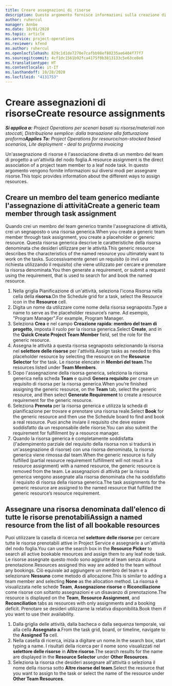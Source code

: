 ```yaml
---
title: Creare assegnazioni di risorse
description: Questo argomento fornisce informazioni sulla creazione di assegnazioni di risorse generiche e denominate.
author: ruhercul
manager: Annbe
ms.date: 10/01/2020
ms.topic: article
ms.service: project-operations
ms.reviewer: kfend
ms.author: ruhercul
ms.openlocfilehash: 829c1d1de7270e7cafbb98ef80235ae6404f77f7
ms.sourcegitcommit: 4cf1dc1561b92fca4175f0b3813133c5e63ce8e6
ms.translationtype: HT
ms.contentlocale: it-IT
ms.lasthandoff: 10/28/2020
ms.locfileid: "4131753"
---
```

# <a name="create-resource-assignments"></a><span data-ttu-id="48c3f-103">Creare assegnazioni di risorse</span><span class="sxs-lookup"><span data-stu-id="48c3f-103">Create resource assignments</span></span>

<span data-ttu-id="48c3f-104">_**Si applica a:** Project Operations per scenari basati su risorse/materiali non stoccati, Distribuzione semplice: dalla transazione alla fatturazione proforma_</span><span class="sxs-lookup"><span data-stu-id="48c3f-104">_**Applies To:** Project Operations for resource/non-stocked based scenarios, Lite deployment - deal to proforma invoicing_</span></span>


<span data-ttu-id="48c3f-105">Un'assegnazione di risorse è l'associazione diretta di un membro del team di progetto a un'attività del nodo foglia.</span><span class="sxs-lookup"><span data-stu-id="48c3f-105">A resource assignment is the direct association of a project team member to a leaf node task.</span></span> <span data-ttu-id="48c3f-106">In questo argomento vengono fornite informazioni sui diversi modi per assegnare risorse.</span><span class="sxs-lookup"><span data-stu-id="48c3f-106">This topic provides information about the different ways to assign resources.</span></span>

## <a name="create-a-generic-team-member-through-task-assignment"></a><span data-ttu-id="48c3f-107">Creare un membro del team generico mediante l'assegnazione di attività</span><span class="sxs-lookup"><span data-stu-id="48c3f-107">Create a generic team member through task assignment</span></span>


<span data-ttu-id="48c3f-108">Quando crei un membro del team generico tramite l'assegnazione di attività, crei un segnaposto o una risorsa generica.</span><span class="sxs-lookup"><span data-stu-id="48c3f-108">When you create a generic team member through task assignment, you create a placeholder or generic resource.</span></span> <span data-ttu-id="48c3f-109">Questa risorsa generica descrive le caratteristiche della risorsa denominata che desideri utilizzare per le attività.</span><span class="sxs-lookup"><span data-stu-id="48c3f-109">This generic resource describes the characteristics of the named resource you ultimately want to work on the tasks.</span></span> <span data-ttu-id="48c3f-110">Successivamente generi un requisito (o invii una richiesta utilizzando il requisito) che viene utilizzato per cercare e prenotare la risorsa denominata.</span><span class="sxs-lookup"><span data-stu-id="48c3f-110">You then generate a requirement, or submit a request using the requirement, that is used to search for and book the named resource.</span></span>

1. <span data-ttu-id="48c3f-111">Nella griglia Pianificazione di un'attività, seleziona l'icona Risorsa nella cella della **risorsa**.</span><span class="sxs-lookup"><span data-stu-id="48c3f-111">On the Schedule grid for a task, select the Resource icon in the **Resource** cell.</span></span>
2. <span data-ttu-id="48c3f-112">Digita un nome da utilizzare come nome della risorsa segnaposto.</span><span class="sxs-lookup"><span data-stu-id="48c3f-112">Type a name to serve as the placeholder resource’s name.</span></span> <span data-ttu-id="48c3f-113">Ad esempio, "Program Manager".</span><span class="sxs-lookup"><span data-stu-id="48c3f-113">For example, Program Manager.</span></span>
3. <span data-ttu-id="48c3f-114">Seleziona **Crea** e nel campo **Creazione rapida: membro del team di progetto**, imposta il ruolo per la risorsa generica.</span><span class="sxs-lookup"><span data-stu-id="48c3f-114">Select **Create**, and in the **Quick Create Project Team Member** field, set the role for the generic resource.</span></span>
4. <span data-ttu-id="48c3f-115">Assegna le attività a questa risorsa segnaposto selezionando la risorsa nel **selettore delle risorse** per l'attività.</span><span class="sxs-lookup"><span data-stu-id="48c3f-115">Assign tasks as needed to this placeholder resource by selecting the resource on the **Resource Selector** for the task.</span></span> <span data-ttu-id="48c3f-116">Le risorse elencate in **Membri del team**.</span><span class="sxs-lookup"><span data-stu-id="48c3f-116">The resources listed under **Team Members**.</span></span>
5. <span data-ttu-id="48c3f-117">Dopo l'assegnazione della risorsa generica, seleziona la risorsa generica nella scheda **Team** e quindi **Genera requisito** per creare un requisito di risorsa per la risorsa generica.</span><span class="sxs-lookup"><span data-stu-id="48c3f-117">When you’re finished assigning the generic resource, on the **Team** tab, select the generic resource, and then select **Generate Requirement** to create a resource requirement for the generic resource.</span></span>
6. <span data-ttu-id="48c3f-118">Seleziona **Prenota** per la risorsa generica e utilizza la scheda di pianificazione per trovare e prenotare una risorsa reale.</span><span class="sxs-lookup"><span data-stu-id="48c3f-118">Select **Book** for the generic resource and then use the Schedule board to find and book a real resource.</span></span> <span data-ttu-id="48c3f-119">Puoi anche inviare il requisito che deve essere soddisfatto da un responsabile delle risorse.</span><span class="sxs-lookup"><span data-stu-id="48c3f-119">You can also submit the requirement for fulfillment by a resource manager.</span></span>
7. <span data-ttu-id="48c3f-120">Quando la risorsa generica è completamente soddisfatta (l'adempimento parziale del requisito della risorsa non si tradurrà in un'assegnazione di risorse) con una risorsa denominata, la risorsa generica viene rimossa dal team.</span><span class="sxs-lookup"><span data-stu-id="48c3f-120">When the generic resource is fully fulfilled (partial resource requirement fulfillment will not result in a resource assignment) with a named resource, the generic resource is removed from the team.</span></span> <span data-ttu-id="48c3f-121">Le assegnazioni di attività per la risorsa generica vengono assegnate alla risorsa denominata che ha soddisfatto il requisito di risorsa della risorsa generica.</span><span class="sxs-lookup"><span data-stu-id="48c3f-121">The task assignments for the generic resource are assigned to the named resource that fulfilled the generic resource’s resource requirement.</span></span>

## <a name="assign-a-named-resource-from-the-list-of-all-bookable-resources"></a><span data-ttu-id="48c3f-122">Assegnare una risorsa denominata dall'elenco di tutte le risorse prenotabili</span><span class="sxs-lookup"><span data-stu-id="48c3f-122">Assign a named resource from the list of all bookable resources</span></span>

<span data-ttu-id="48c3f-123">Puoi utilizzare la casella di ricerca nel **selettore delle risorse** per cercare tutte le risorse prenotabili attive in Project Service e assegnarle a un'attività del nodo foglia.</span><span class="sxs-lookup"><span data-stu-id="48c3f-123">You can use the search box in the **Resource Picker** to search all active bookable resources and assign them to any leaf node task.</span></span> <span data-ttu-id="48c3f-124">Le risorse assegnate questo modo sono aggiunte al team senza alcuna prenotazione.</span><span class="sxs-lookup"><span data-stu-id="48c3f-124">Resources assigned this way are added to the team without any bookings.</span></span> <span data-ttu-id="48c3f-125">Ciò equivale ad aggiungere un membro del team e a selezionare **Nessuno** come metodo di allocazione.</span><span class="sxs-lookup"><span data-stu-id="48c3f-125">This is similar to adding a team member and selecting **None** as the allocation method.</span></span> <span data-ttu-id="48c3f-126">La risorsa è visualizzata nelle schede **Team**, **Assegnazione risorse** e **Riconciliazione** come risorse con soltanto assegnazioni e un disavanzo di prenotazione.</span><span class="sxs-lookup"><span data-stu-id="48c3f-126">The resource is displayed on the **Team**, **Resource Assignment**, and **Reconciliation** tabs as resources with only assignments and a booking deficit.</span></span> <span data-ttu-id="48c3f-127">Prenotare se desideri utilizzarne la relativa disponibilità.</span><span class="sxs-lookup"><span data-stu-id="48c3f-127">Book them if you want to use their availability.</span></span>

1. <span data-ttu-id="48c3f-128">Dalla griglia delle attività, dalla bacheca o dalla sequenza temporale, vai alla cella **Assegnato a**.</span><span class="sxs-lookup"><span data-stu-id="48c3f-128">From the task grid, board, or timeline, navigate to the **Assigned To** cell.</span></span>
2. <span data-ttu-id="48c3f-129">Nella casella di ricerca, inizia a digitare un nome.</span><span class="sxs-lookup"><span data-stu-id="48c3f-129">In the search box, start typing a name.</span></span> <span data-ttu-id="48c3f-130">I risultati della ricerca per il nome sono visualizzati nel **selettore delle risorse** in **Altre risorse**.</span><span class="sxs-lookup"><span data-stu-id="48c3f-130">The search results for the name are displayed in the **Resource Selector** under **Other Resources**.</span></span>
3. <span data-ttu-id="48c3f-131">Seleziona la risorsa che desideri assegnare all'attività o seleziona il nome della risorsa sotto **Altre risorse del team**.</span><span class="sxs-lookup"><span data-stu-id="48c3f-131">Select the resource that you want to assign to the task or select the name of the resource under **Other Team Resources**.</span></span>
